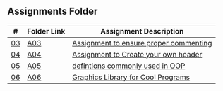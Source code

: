 ##  Assignments Folder

|   #    | Folder Link       | Assignment Description                          |
|------- |-------------------|-------------------------------------------------|
| [03](./A03) | [A03](./A03) | [Assignment to ensure proper commenting](./A03) |
| [04](./A04) | [A04](./A04) | [Assignment to Create your own header](./A04)   |
| [05](./A05) | [A05](./A05) | [defintions commonly used in OOP     ](./A05)   |
| [06](./A06) | [A06](./A06) | [Graphics Library for Cool Programs  ](./A06)   |
